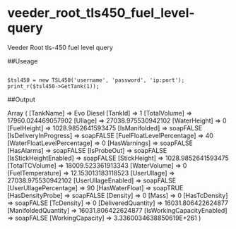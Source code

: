 # veeder_root_tls450_fuel_level-query
Veeder Root tls-450 fuel level query 

##Useage 
```

$tsl450 = new TSL450('username', 'password', 'ip:port');
print_r($tsl450->GetTank(1));    

```
##Output 

Array
(
    [TankName] => Evo Diesel
    [TankId] => 1
    [TotalVolume] => 17960.024469057902
    [Ullage] => 27038.975530942102
    [WaterHeight] => 0
    [FuelHeight] => 1028.9852641593475
    [IsManifolded] => soapFALSE
    [IsDeliveryInProgress] => soapFALSE
    [FuelFloatLevelPercentage] => 40
    [WaterFloatLevelPercentage] => 0
    [HasWarnings] => soapFALSE
    [HasAlarms] => soapFALSE
    [IsProbeOut] => soapFALSE
    [IsStickHeightEnabled] => soapFALSE
    [StickHeight] => 1028.9852641593475
    [TotalTCVolume] => 18009.523361913343
    [WaterVolume] => 0
    [FuelTemperature] => 12.153013183118523
    [UserUllage] => 27038.975530942102
    [UserUllageEnabled] => soapFALSE
    [UserUllagePercentage] => 90
    [HasWaterFloat] => soapTRUE
    [HasDensityProbe] => soapFALSE
    [Density] => 0
    [Mass] => 0
    [HasTcDensity] => soapFALSE
    [TcDensity] => 0
    [DeliveredQuantity] => 16031.806422624877
    [ManifoldedQuantity] => 16031.806422624877
    [IsWorkingCapacityEnabled] => soapFALSE
    [WorkingCapacity] => 3.3360034638850619E+261
)